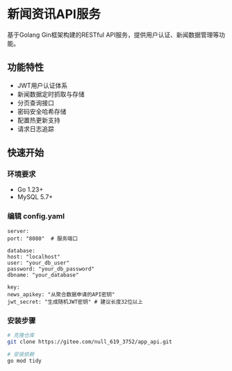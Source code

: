 # 新闻资讯API服务

基于Golang Gin框架构建的RESTful API服务，提供用户认证、新闻数据管理等功能。

## 功能特性
- JWT用户认证体系
- 新闻数据定时抓取与存储
- 分页查询接口
- 密码安全哈希存储
- 配置热更新支持
- 请求日志追踪

## 快速开始

### 环境要求
- Go 1.23+
- MySQL 5.7+

### 编辑 config.yaml
````
server:
port: "8080"  # 服务端口

database:
host: "localhost"
user: "your_db_user"
password: "your_db_password"
dbname: "your_database"

key:
news_apikey: "从聚合数据申请的API密钥"
jwt_secret: "生成随机JWT密钥" # 建议长度32位以上
````

### 安装步骤
```bash
# 克隆仓库
git clone https://gitee.com/null_619_3752/app_api.git

# 安装依赖
go mod tidy

